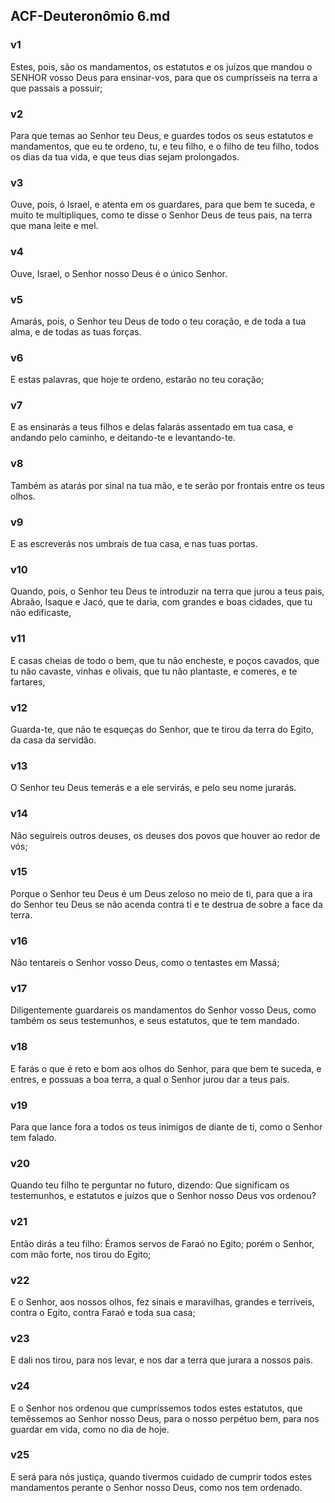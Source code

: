 ## ACF-Deuteronômio 6.md
### v1
 Estes, pois, são os mandamentos, os estatutos e os juízos que mandou o SENHOR vosso Deus para ensinar-vos, para que os cumprísseis na terra a que passais a possuir;
### v2
 Para que temas ao Senhor teu Deus, e guardes todos os seus estatutos e mandamentos, que eu te ordeno, tu, e teu filho, e o filho de teu filho, todos os dias da tua vida, e que teus dias sejam prolongados.
### v3
 Ouve, pois, ó Israel, e atenta em os guardares, para que bem te suceda, e muito te multipliques, como te disse o Senhor Deus de teus pais, na terra que mana leite e mel.
### v4
 Ouve, Israel, o Senhor nosso Deus é o único Senhor.
### v5
 Amarás, pois, o Senhor teu Deus de todo o teu coração, e de toda a tua alma, e de todas as tuas forças.
### v6
 E estas palavras, que hoje te ordeno, estarão no teu coração;
### v7
 E as ensinarás a teus filhos e delas falarás assentado em tua casa, e andando pelo caminho, e deitando-te e levantando-te.
### v8
 Também as atarás por sinal na tua mão, e te serão por frontais entre os teus olhos.
### v9
 E as escreverás nos umbrais de tua casa, e nas tuas portas.
### v10
 Quando, pois, o Senhor teu Deus te introduzir na terra que jurou a teus pais, Abraão, Isaque e Jacó, que te daria, com grandes e boas cidades, que tu não edificaste,
### v11
 E casas cheias de todo o bem, que tu não encheste, e poços cavados, que tu não cavaste, vinhas e olivais, que tu não plantaste, e comeres, e te fartares,
### v12
 Guarda-te, que não te esqueças do Senhor, que te tirou da terra do Egito, da casa da servidão.
### v13
 O Senhor teu Deus temerás e a ele servirás, e pelo seu nome jurarás.
### v14
 Não seguireis outros deuses, os deuses dos povos que houver ao redor de vós;
### v15
 Porque o Senhor teu Deus é um Deus zeloso no meio de ti, para que a ira do Senhor teu Deus se não acenda contra ti e te destrua de sobre a face da terra.
### v16
 Não tentareis o Senhor vosso Deus, como o tentastes em Massá;
### v17
 Diligentemente guardareis os mandamentos do Senhor vosso Deus, como também os seus testemunhos, e seus estatutos, que te tem mandado.
### v18
 E farás o que é reto e bom aos olhos do Senhor, para que bem te suceda, e entres, e possuas a boa terra, a qual o Senhor jurou dar a teus pais.
### v19
 Para que lance fora a todos os teus inimigos de diante de ti, como o Senhor tem falado.
### v20
 Quando teu filho te perguntar no futuro, dizendo: Que significam os testemunhos, e estatutos e juízos que o Senhor nosso Deus vos ordenou?
### v21
 Então dirás a teu filho: Éramos servos de Faraó no Egito; porém o Senhor, com mão forte, nos tirou do Egito;
### v22
 E o Senhor, aos nossos olhos, fez sinais e maravilhas, grandes e terríveis, contra o Egito, contra Faraó e toda sua casa;
### v23
 E dali nos tirou, para nos levar, e nos dar a terra que jurara a nossos pais.
### v24
 E o Senhor nos ordenou que cumpríssemos todos estes estatutos, que temêssemos ao Senhor nosso Deus, para o nosso perpétuo bem, para nos guardar em vida, como no dia de hoje.
### v25
 E será para nós justiça, quando tivermos cuidado de cumprir todos estes mandamentos perante o Senhor nosso Deus, como nos tem ordenado.
